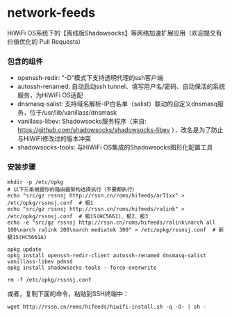# network-feeds
HiWiFi OS系统下的【离线版Shadowsocks】等网络加速扩展应用（欢迎提交有价值优化的 Pull Requests）

### 包含的组件
* openssh-redir: “-D”模式下支持透明代理的ssh客户端
* autossh-renamed: 自动启动ssh tunnel、填写用户名/密码、自动保活的系统服务，为HiWiFi OS适配
* dnsmasq-salist: 支持域名解析-IP白名单（salist）联动的自定义dnsmasq服务，位于/usr/lib/vanillass/dnsmask
* vanillass-libev: Shadowsocks服务程序（来自: https://github.com/shadowsocks/shadowsocks-libev ），改名是为了防止与HiWiFi修改过的版本冲突
* shadowsocks-tools: 与HiWiFi OS集成的Shadowsocks图形化配置工具

### 安装步骤

    mkdir -p /etc/opkg
    # 以下三条根据你的路由器架构选择执行（不要都执行）
    echo "src/gz rssnsj http://rssn.cn/roms/hifeeds/ar71xx" > /etc/opkg/rssnsj.conf  # 极1
    echo "src/gz rssnsj http://rssn.cn/roms/hifeeds/ralink" > /etc/opkg/rssnsj.conf  # 极1S(HC5661)、极2、极3
    echo -e "src/gz rssnsj http://rssn.cn/roms/hifeeds/ralink\narch all 100\narch ralink 200\narch mediatek 300" > /etc/opkg/rssnsj.conf  # 新极1S(HC5661A)
      
    opkg update
    opkg install openssh-redir-client autossh-renamed dnsmasq-salist vanillass-libev pdnsd
    opkg install shadowsocks-tools --force-overwrite
      
    rm -f /etc/opkg/rssnsj.conf

或者，复制下面的命令，粘贴到SSH终端中：

    wget http://rssn.cn/roms/hifeeds/hiwifi-install.sh -q -O- | sh -

